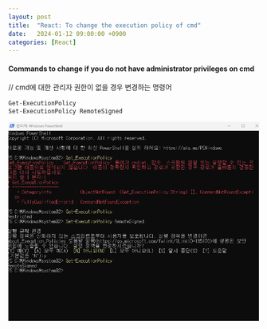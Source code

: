 ```yaml
---
layout: post
title:  "React: To change the execution policy of cmd"
date:   2024-01-12 09:00:00 +0900
categories: [React]
---
```


#### Commands to change if you do not have administrator privileges on cmd   
// cmd에 대한 관리자 권한이 없을 경우 변경하는 명령어   
   
```
Get-ExecutionPolicy
Set-ExecutionPolicy RemoteSigned
```
   
![](https://raw.githubusercontent.com/mmmirrra/mmmirrra.github.io/main/_assets/reactCmdExecutionPolicy.png)
